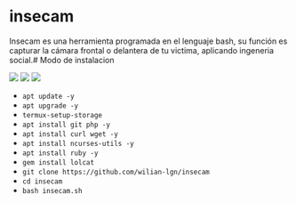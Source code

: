 # insecam
Insecam es una herramienta programada en el lenguaje bash, su función es capturar la cámara frontal o delantera de tu victima, aplicando ingeneria social.# Modo de instalacion

<img src="https://probabilistic-bangs.000webhostapp.com/imagenes/insecam.jpg">
<img src="https://probabilistic-bangs.000webhostapp.com/imagenes/github.jpg">
<img src="https://probabilistic-bangs.000webhostapp.com/imagenes/y2meta.jpg">

* `apt update -y`
* `apt upgrade -y`
* `termux-setup-storage`
* `apt install git php -y`
* `apt install curl wget -y`
* `apt install ncurses-utils -y`
* `apt install ruby -y`
* `gem install lolcat`
* `git clone https://github.com/wilian-lgn/insecam`
* `cd insecam`
* `bash insecam.sh`
